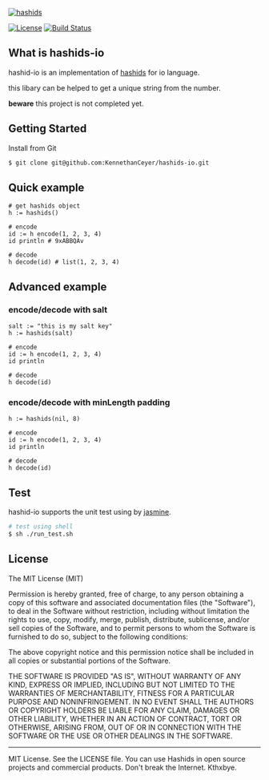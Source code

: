 
[![hashids](http://hashids.org/public/img/hashids.gif "Hashids")](http://hashids.org/)

[![License][license-image]][license-url] [![Build Status](https://travis-ci.org/KennethanCeyer/hashids-io.svg?branch=master)](https://travis-ci.org/KennethanCeyer/hashids-io)

What is hashids-io
------------------

hashid-io is an implementation of [hashids](http://hashids.org/) for io language.

this libary can be helped to get a unique string from the number.

**beware** this project is not completed yet.

## Getting Started

Install from Git

```bash
$ git clone git@github.com:KennethanCeyer/hashids-io.git
```

## Quick example

```io
# get hashids object
h := hashids()

# encode
id := h encode(1, 2, 3, 4)
id println # 9xABBQAv

# decode
h decode(id) # list(1, 2, 3, 4)
```

## Advanced example

### encode/decode with salt

```io
salt := "this is my salt key"
h := hashids(salt)

# encode
id := h encode(1, 2, 3, 4)
id println

# decode
h decode(id)
```

### encode/decode with minLength padding

```io
h := hashids(nil, 8)

# encode
id := h encode(1, 2, 3, 4)
id println

# decode
h decode(id)
```

## Test

hashid-io supports the unit test using by [jasmine](https://github.com/bekkopen/jasmineio).

```bash
# test using shell
$ sh ./run_test.sh
```

License
-------

The MIT License (MIT)

Permission is hereby granted, free of charge, to any person obtaining a copy of this software and associated documentation files (the "Software"), to deal in the Software without restriction, including without limitation the rights to use, copy, modify, merge, publish, distribute, sublicense, and/or sell copies of the Software, and to permit persons to whom the Software is furnished to do so, subject to the following conditions:

The above copyright notice and this permission notice shall be included in all copies or substantial portions of the Software.

THE SOFTWARE IS PROVIDED "AS IS", WITHOUT WARRANTY OF ANY KIND, EXPRESS OR IMPLIED, INCLUDING BUT NOT LIMITED TO THE WARRANTIES OF MERCHANTABILITY, FITNESS FOR A PARTICULAR PURPOSE AND NONINFRINGEMENT. IN NO EVENT SHALL THE AUTHORS OR COPYRIGHT HOLDERS BE LIABLE FOR ANY CLAIM, DAMAGES OR OTHER LIABILITY, WHETHER IN AN ACTION OF CONTRACT, TORT OR OTHERWISE, ARISING FROM, OUT OF OR IN CONNECTION WITH THE SOFTWARE OR THE USE OR OTHER DEALINGS IN THE SOFTWARE.

---

MIT License. See the LICENSE file. You can use Hashids in open source projects and commercial products. Don't break the Internet. Kthxbye.

[license-url]: https://github.com/ivanakimov/hashids.js/blob/master/LICENSE
[license-image]: https://img.shields.io/packagist/l/hashids/hashids.svg?style=flat
